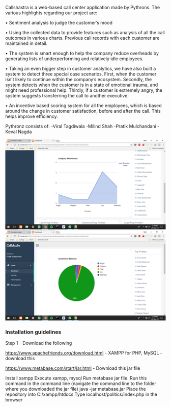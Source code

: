 Callshastra is a web-based call center application made by Pythrons. The various highlights regarding our project are:

•	Sentiment analysis to judge the customer’s mood

•	Using the collected data to provide features such as analysis of all the call outcomes in various charts. Previous call records with each customer are maintained in detail.

•	The system is smart enough to help the company reduce overheads by generating lists of underperforming and relatively idle employees.

•	Taking an even bigger step in customer analytics, we have also built a system to detect three special case scenarios. First, when the customer isn’t likely to continue within the company’s ecosystem. Secondly, the system detects when the customer is in a state of emotional trauma, and might need professional help. Thirdly, if a customer is extremely angry, the system suggests transferring the call to another executive.

•	An incentive based scoring system for all the employees, which is based around the change in customer satisfaction, before and after the call. This helps improve efficiency.

Pythronz consists of:
-Viral Tagdiwala
-Milind Shah
-Pratik Mulchandani
-Keval Nagda

<p align="center">
  <img src="Screenshot (8).png"/>
  <img src="Screenshot (7).png"/>
</p>

### Installation guidelines
Step 1 - Download the following

https://www.apachefriends.org/download.html - XAMPP for PHP, MySQL  - download this

https://www.metabase.com/start/jar.html - Download this jar file

Install xampp
Execute xampp, mysql
Run metabase jar file. Run this command in the command line (navigate the command line to the folder where you downloaded the jar file) java -jar metabase.jar
Place the repository into C:/xampp/htdocs
Type localhost/politics/index.php in the browser
